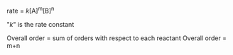 rate = *k*[A]<sup>m</sup>[B]<sup>n</sup> 

"*k*" is the rate constant

Overall order = sum of orders with respect to each reactant
Overall order = m+n
